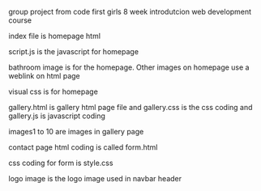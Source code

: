 group project from code first girls 8 week introdutcion web development course

index file is homepage html

script.js is the javascript for homepage

bathroom image is for the homepage. Other images on homepage use a weblink on html page

visual css is for homepage

gallery.html is gallery html page file and gallery.css is the css coding and gallery.js is javascript coding

images1 to 10 are images in gallery page

contact page html coding is called form.html

css coding for form is style.css

logo image is the logo image used in navbar header

